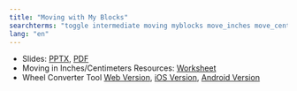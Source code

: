 ```yaml
---
title: "Moving with My Blocks"
searchterms: "toggle intermediate moving myblocks move_inches move_centimeters move_centimetres move_cm wheelconverter my_blocks moving_with moving_with_my_blocks"
lang: "en"
---
```

 <ul>
 <li class="ng-binding">Slides:
 <a href="ProgrammingLessons/intermediate/MoveDistance.pptx">PPTX</a>,
 <a href="ProgrammingLessons/intermediate/MoveDistance.pdf">PDF</a>
 </li>
 <li>Moving in Inches/Centimeters Resources:
 <a href="ProgrammingLessons/intermediate/DPIorDPCWorksheet.pdf">Worksheet</a>
 </li>
 <li>Wheel Converter Tool <a href="Resources/WheelConverter">Web Version</a>,
 <a href="https://itunes.apple.com/us/app/wheel-converter-for-ev3/id1042474404?ls=1&amp;mt=8">iOS Version</a>,
 <a href="https://play.google.com/store/apps/details?id=com.ev3lessons.wheelconverter">Android Version</a>
 </li>
 </ul>
